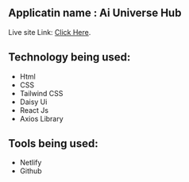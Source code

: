 ## Applicatin name : Ai Universe Hub

Live site Link:  [Click Here](https://github.com/facebook/create-react-app).

## Technology being used:
* Html
* CSS
* Tailwind CSS
* Daisy Ui
* React Js
* Axios Library


## Tools being used:
* Netlify
* Github


